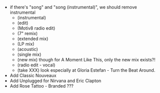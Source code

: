 - if there's "song" and "song (instrumental)", we should remove instrumental
    - (instrumental)
    - (edit)
    - (Motiv8 radio edit)
    - (7" remix)
    - (extended mix)
    - (LP mix)
    - (acoustic)
    - (single mix)
    - (new mix) though for A Moment Like This, only the new mix exists?!
    - (radio edit - vocal)
    - (take XXX)
look especially at Gloria Estefan - Turn the Beat Around.
- Add Classic Nouveaux
- Add Unplugged for Nirvana and Eric Clapton
- Add Rose Tattoo - Branded ???

